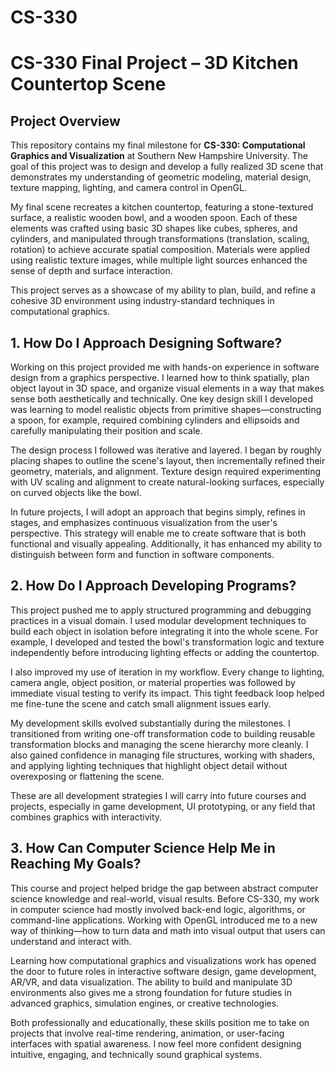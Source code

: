 # CS-330

# CS-330 Final Project – 3D Kitchen Countertop Scene

## Project Overview

This repository contains my final milestone for **CS-330: Computational Graphics and Visualization** at Southern New Hampshire University. The goal of this project was to design and develop a fully realized 3D scene that demonstrates my understanding of geometric modeling, material design, texture mapping, lighting, and camera control in OpenGL. 

My final scene recreates a kitchen countertop, featuring a stone-textured surface, a realistic wooden bowl, and a wooden spoon. Each of these elements was crafted using basic 3D shapes like cubes, spheres, and cylinders, and manipulated through transformations (translation, scaling, rotation) to achieve accurate spatial composition. Materials were applied using realistic texture images, while multiple light sources enhanced the sense of depth and surface interaction.

This project serves as a showcase of my ability to plan, build, and refine a cohesive 3D environment using industry-standard techniques in computational graphics.

## 1. How Do I Approach Designing Software?

Working on this project provided me with hands-on experience in software design from a graphics perspective. I learned how to think spatially, plan object layout in 3D space, and organize visual elements in a way that makes sense both aesthetically and technically. One key design skill I developed was learning to model realistic objects from primitive shapes—constructing a spoon, for example, required combining cylinders and ellipsoids and carefully manipulating their position and scale.

The design process I followed was iterative and layered. I began by roughly placing shapes to outline the scene's layout, then incrementally refined their geometry, materials, and alignment. Texture design required experimenting with UV scaling and alignment to create natural-looking surfaces, especially on curved objects like the bowl.

In future projects, I will adopt an approach that begins simply, refines in stages, and emphasizes continuous visualization from the user's perspective. This strategy will enable me to create software that is both functional and visually appealing. Additionally, it has enhanced my ability to distinguish between form and function in software components.

## 2. How Do I Approach Developing Programs?

This project pushed me to apply structured programming and debugging practices in a visual domain. I used modular development techniques to build each object in isolation before integrating it into the whole scene. For example, I developed and tested the bowl's transformation logic and texture independently before introducing lighting effects or adding the countertop.

I also improved my use of iteration in my workflow. Every change to lighting, camera angle, object position, or material properties was followed by immediate visual testing to verify its impact. This tight feedback loop helped me fine-tune the scene and catch small alignment issues early.

My development skills evolved substantially during the milestones. I transitioned from writing one-off transformation code to building reusable transformation blocks and managing the scene hierarchy more cleanly. I also gained confidence in managing file structures, working with shaders, and applying lighting techniques that highlight object detail without overexposing or flattening the scene.

These are all development strategies I will carry into future courses and projects, especially in game development, UI prototyping, or any field that combines graphics with interactivity.

## 3. How Can Computer Science Help Me in Reaching My Goals?

This course and project helped bridge the gap between abstract computer science knowledge and real-world, visual results. Before CS-330, my work in computer science had mostly involved back-end logic, algorithms, or command-line applications. Working with OpenGL introduced me to a new way of thinking—how to turn data and math into visual output that users can understand and interact with.

Learning how computational graphics and visualizations work has opened the door to future roles in interactive software design, game development, AR/VR, and data visualization. The ability to build and manipulate 3D environments also gives me a strong foundation for future studies in advanced graphics, simulation engines, or creative technologies.

Both professionally and educationally, these skills position me to take on projects that involve real-time rendering, animation, or user-facing interfaces with spatial awareness. I now feel more confident designing intuitive, engaging, and technically sound graphical systems.
